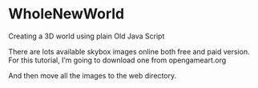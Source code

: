 # WholeNewWorld
Creating a 3D world using plain Old Java Script


There are lots available skybox images online both free and paid version. For this tutorial, I’m going to download one from opengameart.org

And then move all the images to the web directory.
